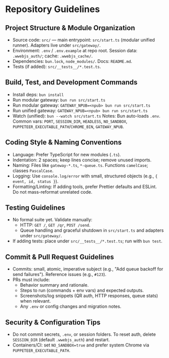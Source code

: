 # Repository Guidelines

## Project Structure & Module Organization
- Source code: `src/` — main entrypoint: `src/start.ts` (modular unified runner). Adapters live under `src/gateway/`.
- Environment: `.env` / `.env.example` at repo root. Session data: `.wwebjs_auth/`; cache: `.wwebjs_cache/`.
- Dependencies: `bun.lock`, `node_modules/`. Docs: `README.md`.
- Tests (if added): `src/__tests__/*.test.ts`.

## Build, Test, and Development Commands
- Install deps: `bun install`
- Run modular gateway: `bun run src/start.ts`
- Run modular gateway: `GATEWAY_NPUB=<npub> bun run src/start.ts`
- Run unified gateway: `GATEWAY_NPUB=<npub> bun run src/start.ts`
- Watch (unified): `bun --watch src/start.ts`
Notes: Bun auto-loads `.env`. Common vars: `PORT`, `SESSION_DIR`, `HEADLESS`, `NO_SANDBOX`, `PUPPETEER_EXECUTABLE_PATH`/`CHROME_BIN`, `GATEWAY_NPUB`.

## Coding Style & Naming Conventions
- Language: Prefer TypeScript for new modules (`.ts`).
- Indentation: 2 spaces; keep lines concise; remove unused imports.
- Naming: Files like `gateway-*.ts`, `*-queue.ts`. Functions `camelCase`; classes `PascalCase`.
- Logging: Use `console.log/error` with small, structured objects (e.g., `{ event, id, status }`).
- Formatting/Linting: If adding tools, prefer Prettier defaults and ESLint. Do not mass-reformat unrelated code.

## Testing Guidelines
- No formal suite yet. Validate manually:
  - HTTP: `GET /`, `GET /qr`, `POST /send`.
  - Queue handling and graceful shutdown in `src/start.ts` and adapters under `src/gateway/`.
- If adding tests: place under `src/__tests__/*.test.ts`; run with `bun test`.

## Commit & Pull Request Guidelines
- Commits: small, atomic, imperative subject (e.g., "Add queue backoff for send failures"). Reference issues (e.g., `#123`).
- PRs must include:
  - Behavior summary and rationale.
  - Steps to run (commands + env vars) and expected outputs.
  - Screenshots/log snippets (QR auth, HTTP responses, queue stats) when relevant.
  - Any `.env` or config changes and migration notes.

## Security & Configuration Tips
- Do not commit secrets, `.env`, or session folders. To reset auth, delete `SESSION_DIR` (default `.wwebjs_auth`) and restart.
- Containers/CI: set `NO_SANDBOX=true` and prefer system Chrome via `PUPPETEER_EXECUTABLE_PATH`.
